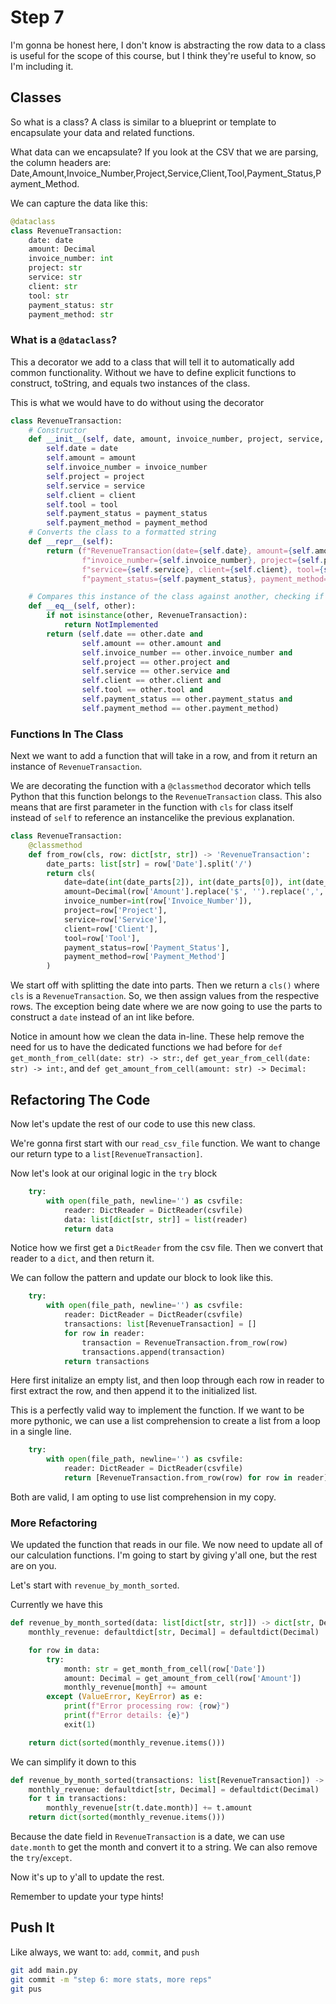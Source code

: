 # Step 7

I'm gonna be honest here, I don't know is abstracting the row data to a class is useful for the scope of this course, but I think they're useful to know, so I'm including it.

## Classes

So what is a class? A class is similar to a blueprint or template to encapsulate your data and related functions.

What data can we encapsulate? If you look at the CSV that we are parsing, the column headers are: Date,Amount,Invoice_Number,Project,Service,Client,Tool,Payment_Status,Payment_Method.

We can capture the data like this:

```python
@dataclass
class RevenueTransaction:
    date: date
    amount: Decimal
    invoice_number: int
    project: str
    service: str
    client: str
    tool: str
    payment_status: str
    payment_method: str
```

### What is a `@dataclass`?

This a decorator we add to a class that will tell it to automatically add common functionality. Without we have to define explicit functions to construct, toString, and equals two instances of the class.

This is what we would have to do without using the decorator

```python
class RevenueTransaction:
    # Constructor
    def __init__(self, date, amount, invoice_number, project, service, client, tool, payment_status, payment_method):
        self.date = date
        self.amount = amount
        self.invoice_number = invoice_number
        self.project = project
        self.service = service
        self.client = client
        self.tool = tool
        self.payment_status = payment_status
        self.payment_method = payment_method
    # Converts the class to a formatted string
    def __repr__(self):
        return (f"RevenueTransaction(date={self.date}, amount={self.amount}, "
                f"invoice_number={self.invoice_number}, project={self.project}, "
                f"service={self.service}, client={self.client}, tool={self.tool}, "
                f"payment_status={self.payment_status}, payment_method={self.payment_method})")

    # Compares this instance of the class against another, checking if they're equal
    def __eq__(self, other):
        if not isinstance(other, RevenueTransaction):
            return NotImplemented
        return (self.date == other.date and
                self.amount == other.amount and
                self.invoice_number == other.invoice_number and
                self.project == other.project and
                self.service == other.service and
                self.client == other.client and
                self.tool == other.tool and
                self.payment_status == other.payment_status and
                self.payment_method == other.payment_method)
```

### Functions In The Class

Next we want to add a function that will take in a row, and from it return an instance of `RevenueTransaction`.

We are decorating the function with a `@classmethod` decorator which tells Python that this function belongs to the `RevenueTransaction` class. This also means that are first parameter in the function with `cls` for class itself instead of `self` to reference an instancelike the previous explanation.

```python
class RevenueTransaction:
    @classmethod
    def from_row(cls, row: dict[str, str]) -> 'RevenueTransaction':
        date_parts: list[str] = row['Date'].split('/')
        return cls(
            date=date(int(date_parts[2]), int(date_parts[0]), int(date_parts[1])),
            amount=Decimal(row['Amount'].replace('$', '').replace(',', '')),
            invoice_number=int(row['Invoice_Number']),
            project=row['Project'],
            service=row['Service'],
            client=row['Client'],
            tool=row['Tool'],
            payment_status=row['Payment_Status'],
            payment_method=row['Payment_Method']
        )
```

We start off with splitting the date into parts. Then we return a `cls()` where `cls` is a `RevenueTransaction`. So, we then assign values from the respective rows. The exception being date where we are now going to use the parts to construct a `date` instead of an int like before.

Notice in amount how we clean the data in-line. These help remove the need for us to have the dedicated functions we had before for `def get_month_from_cell(date: str) -> str:`, `def get_year_from_cell(date: str) -> int:`, and `def get_amount_from_cell(amount: str) -> Decimal:`

## Refactoring The Code

Now let's update the rest of our code to use this new class.

We're gonna first start with our `read_csv_file` function. We want to change our return type to a `list[RevenueTransaction]`.

Now let's look at our original logic in the `try` block

```python
    try:
        with open(file_path, newline='') as csvfile:
            reader: DictReader = DictReader(csvfile)
            data: list[dict[str, str]] = list(reader)
            return data
```

Notice how we first get a `DictReader` from the csv file. Then we convert that reader to a `dict`, and then return it.

We can follow the pattern and update our block to look like this.

```python
    try:
        with open(file_path, newline='') as csvfile:
            reader: DictReader = DictReader(csvfile)
            transactions: list[RevenueTransaction] = []
            for row in reader:
                transaction = RevenueTransaction.from_row(row)
                transactions.append(transaction)
            return transactions
```

Here first initalize an empty list, and then loop through each row in reader to first extract the row, and then append it to the initialized list.

This is a perfectly valid way to implement the function. If we want to be more pythonic, we can use a list comprehension to create a list from a loop in a single line.

```python
    try:
        with open(file_path, newline='') as csvfile:
            reader: DictReader = DictReader(csvfile)
            return [RevenueTransaction.from_row(row) for row in reader]
```

Both are valid, I am opting to use list comprehension in my copy.

### More Refactoring

We updated the function that reads in our file. We now need to update all of our calculation functions. I'm going to start by giving y'all one, but the rest are on you.

Let's start with `revenue_by_month_sorted`.

Currently we have this

```python
def revenue_by_month_sorted(data: list[dict[str, str]]) -> dict[str, Decimal]:
    monthly_revenue: defaultdict[str, Decimal] = defaultdict(Decimal)

    for row in data:
        try:
            month: str = get_month_from_cell(row['Date'])
            amount: Decimal = get_amount_from_cell(row['Amount'])
            monthly_revenue[month] += amount
        except (ValueError, KeyError) as e:
            print(f"Error processing row: {row}")
            print(f"Error details: {e}")
            exit(1)

    return dict(sorted(monthly_revenue.items()))
```

We can simplify it down to this

```python
def revenue_by_month_sorted(transactions: list[RevenueTransaction]) -> dict[str, Decimal]:
    monthly_revenue: defaultdict[str, Decimal] = defaultdict(Decimal)
    for t in transactions:
        monthly_revenue[str(t.date.month)] += t.amount
    return dict(sorted(monthly_revenue.items()))
```

Because the date field in `RevenueTransaction` is a date, we can use `date.month` to get the month and convert it to a string. We can also remove the `try`/`except`.

Now it's up to y'all to update the rest.

Remember to update your type hints!

## Push It

Like always, we want to:  `add`, `commit`, and `push`

```bash
git add main.py
git commit -m "step 6: more stats, more reps"
git pus
```